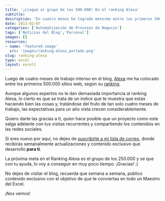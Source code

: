 ```yaml
---
title: '¡Llegué al grupo de los 500.000! En el ranking Alexa'
subtitle: 
description: 'En cuatro meses he logrado meterme entre los primeros 500.000 sitios web del Ranking Alexa y las expectativas para mi blog, crecen considerablemente.'
date: 2013-02-07
categories: ['Automatización de Procesos de Negocio']
tags: ['Noticias del Blog','Personal']
images: []
resources: 
- name: 'featured-image'
  src: 'images/ranking-alexa_portada.png'
slug: ranking-alexa
type: excel
layout: excel1
---
```


Luego de cuatro meses de trabajo intenso en el blog, [Alexa](http://www.alexa.com/ "Alexa") me ha colocado entre los primeros 500.000 sitios web, según su [ranking](http://www.alexa.com/siteinfo/raymundoycaza.com "Mi ranking en Alexa").

Aunque algunos expertos no le dan demasiada importancia al ranking Alexa, lo cierto es que se trata de un índice que te muestra que estás haciendo bien las cosas y, tratándose del fruto de tan solo cuatro meses de trabajo, las expectativas para un año vista crecen considerablemente.

Quiero darte las gracias a ti, quien hace posible que un proyecto como este salga adelante con tus visitas recurrentes y compartiendo los contenidos en las redes sociales.

Si eres nuevo por aquí, no dejes de [suscribirte a mi lista de correo](http://raymundoycaza.com/ebook-suscripcion/?ref=post-500k "Suscríbete!"), donde recibirás semanalmente actualizaciones y contenido exclusivo que desarrollo **para ti**.

La próxima meta en el Ranking Alexa es el grupo de los 250.000 y se que con tu ayuda, lo voy a conseguir en muy poco tiempo. ¡Gracias! :)

No dejes de visitar el blog, recuerda que semana a semana, publico contenido exclusivo con el objetivo de que te conviertas en todo un Maestro del Excel.

¡Nos vemos!
